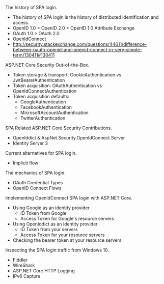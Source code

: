 
The history of SPA login.

* The history of SPA login is the history of distributed identification and access.
* OpenID 1.0 > OpenID 2.0 + OpenID 1.0 Attribute Exchange
* OAuth 1.0 > OAuth 2.0
* OpenIdConnect 
* http://security.stackexchange.com/questions/44611/difference-between-oauth-openid-and-openid-connect-in-very-simple-term/130411#130411

ASP.NET Core Security Out-of-the-Box.

* Token storage & transport: CookieAuthentication vs JwtBearerAuthentication
* Token acquisition: OAuthAuthentication vs OpenIdConnectAuthentication
* Token acquisition defaults:
    * GoogleAuthentication
    * FacebookAuthentication 
    * MicrosoftAccountAuthentication
    * TwitterAuthentication

SPA Related ASP.NET Core Security Contributions.

* OpenIddict & AspNet.Security.OpenIdConnect.Server
* Identity Server 3

Current alternatives for SPA login.

* Implicit flow

The mechanics of SPA login.

* OAuth Credential Types
* OpenID Connect Flows

Implementing OpenIdConnect SPA login with ASP.NET Core.

* Using Google as an identity provider
    * ID Token from Google
    * Access Token for Google's resource servers
* Using OpenIddict as an identity provider
    * ID Token from your servers
    * Access Token for your resource servers
* Checking the bearer token at your resource servers

Inspecting the SPA login traffic from Windows 10.

* Fiddler
* WireShark
* ASP.NET Core HTTP Logging
* IPv6 Capture